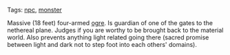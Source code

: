 Tags: [npc](NPCs), [monster](Monsters)

Massive (18 feet) four-armed [ogre](Ogres). Is guardian of one of the gates to the nethereal plane. Judges if you are worthy to be brought back to the material world. Also prevents anything light related going there (sacred promise between light and dark not to step foot into each others' domains).